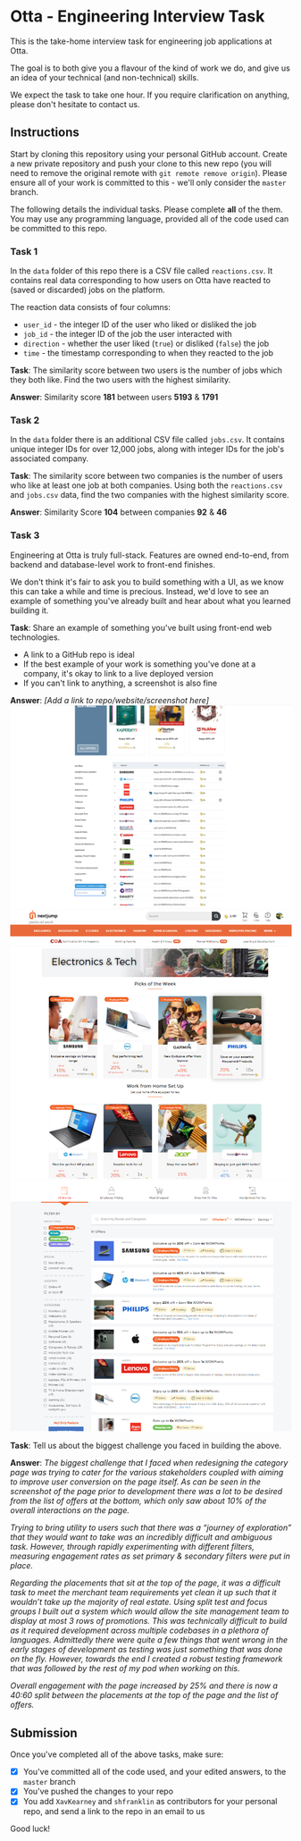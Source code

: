 # Otta - Engineering Interview Task

This is the take-home interview task for engineering job applications at Otta.

The goal is to both give you a flavour of the kind of work we do, and give us an idea of your technical (and non-technical) skills.

We expect the task to take one hour. If you require clarification on anything, please don't hesitate to contact us.

## Instructions

Start by cloning this repository using your personal GitHub account. Create a new private repository and push your clone to this new repo (you will need to remove the original remote with `git remote remove origin`). Please ensure all of your work is committed to this - we'll only consider the `master` branch.

The following details the individual tasks. Please complete **all** of the them. You may use any programming language, provided all of the code used can be committed to this repo.

### Task 1

In the `data` folder of this repo there is a CSV file called `reactions.csv`. It contains real data corresponding to how users on Otta have reacted to (saved or discarded) jobs on the platform.

The reaction data consists of four columns:

- `user_id` - the integer ID of the user who liked or disliked the job
- `job_id` - the integer ID of the job the user interacted with
- `direction` - whether the user liked (`true`) or disliked (`false`) the job
- `time` - the timestamp corresponding to when they reacted to the job

**Task**: The similarity score between two users is the number of jobs which they both like. Find the two users with the highest similarity.

**Answer**: Similarity score **181** between users **5193** & **1791**

### Task 2

In the `data` folder there is an additional CSV file called `jobs.csv`. It contains unique integer IDs for over 12,000 jobs, along with integer IDs for the job's associated company.

**Task**: The similarity score between two companies is the number of users who like at least one job at both companies. Using both the `reactions.csv` and `jobs.csv` data, find the two companies with the highest similarity score.

**Answer**: Similarity Score **104** between companies **92** & **46**

### Task 3

Engineering at Otta is truly full-stack. Features are owned end-to-end, from backend and database-level work to front-end finishes.

We don't think it's fair to ask you to build something with a UI, as we know this can take a while and time is precious. Instead, we'd love to see an example of something you've already built and hear about what you learned building it.

**Task**: Share an example of something you've built using front-end web technologies.

- A link to a GitHub repo is ideal
- If the best example of your work is something you've done at a company, it's okay to link to a live deployed version
- If you can't link to anything, a screenshot is also fine

**Answer**: _[Add a link to repo/website/screenshot here]_
![Before](/screenshots/before.png "Before")
![After](/screenshots/screenshot_1.png "After 1")
![After](/screenshots/screenshot_2.png "After 2")


**Task**: Tell us about the biggest challenge you faced in building the above.

**Answer**: _The biggest challenge that I faced when redesigning the category page was trying to cater for the various stakeholders coupled with aiming to improve user conversion on the page itself. As can be seen in the screenshot of the page prior to development there was a lot to be desired from the list of offers at the bottom, which only saw about 10% of the overall interactions on the page._ 

_Trying to bring utility to users such that there was a “journey of exploration” that they would want to take was an incredibly difficult and ambiguous task. However, through rapidly experimenting with different filters, measuring engagement rates as set primary & secondary filters were put in place._

_Regarding the placements that sit at the top of the page, it was a difficult task to meet the merchant team requirements yet clean it up such that it wouldn’t take up the majority of real estate. Using split test and focus groups I built out a system which would allow the site management team to display at most 3 rows of promotions. This was technically difficult to build as it required development across multiple codebases in a plethora of languages. Admittedly there were quite a few things that went wrong in the early stages of development as testing was just something that was done on the fly. However, towards the end I created a robust testing framework that was followed by the rest of my pod when working on this._

_Overall engagement with the page increased by 25% and there is now a 40:60 split between the placements at the top of the page and the list of offers._

## Submission

Once you've completed all of the above tasks, make sure:

- [X] You've committed all of the code used, and your edited answers, to the `master` branch
- [X] You've pushed the changes to your repo
- [X] You add `XavKearney` and `shfranklin` as contributors for your personal repo, and send a link to the repo in an email to us

Good luck!

